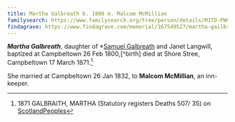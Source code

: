 ```yaml
---
title: Martha Galbreath b. 1800 m. Malcom McMillian
familysearch: https://www.familysearch.org/tree/person/details/M1TD-PW8
findagrave: https://www.findagrave.com/memorial/167549527/martha-gailbraith
---
```

***Martha Galbreath***, daughter of *[Samuel Galbreath](/people/galbreath-samuel-1765.md) and Janet Langwill,
baptized at Campbeltown 26 Feb 1800,[^birth] died at Shore Stree, Campbeltown 17 March 1871.[^death]

She married at Campbeltown 26 Jan 1832, to **Malcom McMillian**, an inn-keeper.

[^marriage]: TBD on [ScotlandPeoples](https://www.scotlandspeople.gov.uk/record-results?search_type=people&event=M&record_type%5B0%5D=opr_marriages&church_type=Old%20Parish%20Registers&dl_cat=church&dl_rec=church-banns-marriages&surname=McMillan%20&surname_so=starts&forename_so=starts&sex=M&spouse_name=Martha&spouse_name_so=exact&from_year=1832&to_year=1832&county=ARGYLL&record=Church%20of%20Scotland%20%28old%20parish%20registers%29%20Roman%20Catholic%20Church%20Other%20churches&rd_real_name%5B0%5D=CAMPBELTOWN%20%28LANDWARD%29%20OR%20CAMPBELTOWN%20%28BURGH%29%20OR%20CAMPBELTOWN&rd_real_name%5B1%5D=SOUTHEND&rd_display_name%5B0%5D=CAMPBELTOWN%20%28LANDWARD%29%7CCAMPBELTOWN%20%28BURGH%29%7CCAMPBELTOWN_CAMPBELTOWN&rd_display_name%5B1%5D=SOUTHEND_SOUTHEND&rd_label%5B0%5D=CAMPBELTOWN&rd_label%5B1%5D=SOUTHEND&rd_name%5B0%5D=CAMPBELTOWN%20%2ALANDWARD%2A%20OR%20CAMPBELTOWN%20%2ABURGH%2A%20OR%20CAMPBELTOWN&rd_name%5B1%5D=SOUTHEND)

[^death]: 1871 GALBRAITH, MARTHA (Statutory registers Deaths 507/ 35) on [ScotlandPeoples](https://www.scotlandspeople.gov.uk/view-image/nrs_stat_deaths/1358576)
